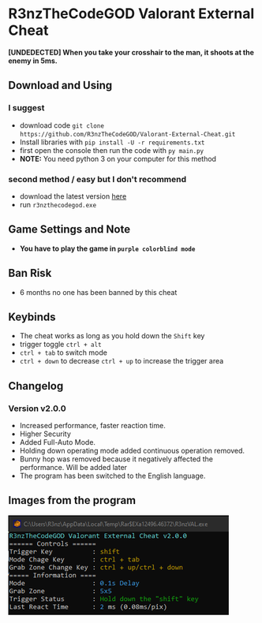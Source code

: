 # R3nzTheCodeGOD Valorant External Cheat
**[UNDEDECTED] When you take your crosshair to the man, it shoots at the enemy in 5ms.**

## Download and Using 

### I suggest
- download code `git clone https://github.com/R3nzTheCodeGOD/Valorant-External-Cheat.git`
- Install libraries with `pip install -U -r requirements.txt`
- first open the console then run the code with `py main.py`
- **NOTE:**  You need python 3 on your computer for this method

### second method / easy but I don't recommend
- download the latest version [here](https://github.com/R3nzTheCodeGOD/Valorant-External-Cheat/releases)
- run `r3nzthecodegod.exe`

## Game Settings and Note
- **You have to play the game in `purple colorblind mode`**

## Ban Risk
- 6 months no one has been banned by this cheat

## Keybinds
- The cheat works as long as you hold down the `Shift` key
- trigger toggle `ctrl + alt`
- `ctrl + tab` to switch mode
- `ctrl + down` to decrease `ctrl + up` to increase the trigger area

## Changelog
### Version v2.0.0
- Increased performance, faster reaction time.
- Higher Security
- Added Full-Auto Mode.
- Holding down operating mode added continuous operation removed.
- Bunny hop was removed because it negatively affected the performance. Will be added later
- The program has been switched to the English language.

## Images from the program
<img src=".assets/0.png">
